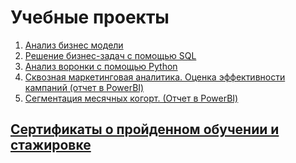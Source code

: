 # Учебные проекты
1. [Анализ бизнес модели](https://github.com/KaterinaNovikova/Projects/blob/main/%D0%9A%D0%BE%D0%BF%D0%B8%D1%8F%20project%20%D0%A4%D0%B8%D0%BD%D0%B0%D0%BB%D1%8C%D0%BD%D1%8B%D0%B9.xlsx)
2. [Решение бизнес-задач с помощью SQL](https://github.com/KaterinaNovikova/Projects/blob/main/PROJECT-2%20%D0%9D%D0%BE%D0%B2%D0%B8%D0%BA%D0%BE%D0%B2%D0%B0%20%D0%95%D0%9D%20(1).docx)
3. [Анализ воронки с помощью Python](https://drive.google.com/file/d/1N37QZtkhsCOvTu9CXHtz-TI2vs_IiIBx/view?usp=sharing)
4. [Сквозная маркетинговая аналитика. Оценка эффективности кампаний (отчет в PowerBI)](https://github.com/KaterinaNovikova/Projects/blob/main/LTV30_Novikova_EN.pbix)
5. [Сегментация месячных когорт. (Отчет в PowerBI)](https://github.com/KaterinaNovikova/Projects/blob/main/GD2Novikova_EN_segments.pbix)

## [Сертификаты о пройденном обучении и стажировке](https://github.com/KaterinaNovikova/Projects/tree/main/Certificates)
